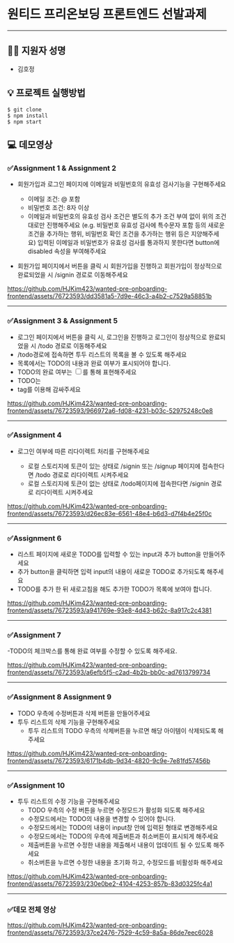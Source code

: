 # 원티드 프리온보딩 프론트엔드 선발과제
------------------

## 👩‍💻 지원자 성명
- 김호정


## 💡 프로젝트 실행방법

```
$ git clone
$ npm install
$ npm start
```


## 💻 데모영상


### ✅Assignment 1 & Assignment 2
- 회원가입과 로그인 페이지에 이메일과 비밀번호의 유효성 검사기능을 구현해주세요

  - 이메일 조건: @ 포함
  - 비밀번호 조건: 8자 이상
  - 이메일과 비밀번호의 유효성 검사 조건은 별도의 추가 조건 부여 없이 위의 조건대로만 진행해주세요 (e.g. 비밀번호 유효성 검사에 특수문자 포함 등의   새로운 조건을 추가하는 행위, 비밀번호 확인 조건을 추가하는 행위 등은 지양해주세요)
  입력된 이메일과 비밀번호가 유효성 검사를 통과하지 못한다면 button에 disabled 속성을 부여해주세요

- 회원가입 페이지에서 버튼을 클릭 시 회원가입을 진행하고 회원가입이 정상적으로 완료되었을 시 /signin 경로로 이동해주세요



https://github.com/HJKim423/wanted-pre-onboarding-frontend/assets/76723593/dd3581a5-7d9e-46c3-a4b2-c7529a58851b




-----------

### ✅Assignment 3 & Assignment 5
- 로그인 페이지에서 버튼을 클릭 시, 로그인을 진행하고 로그인이 정상적으로 완료되었을 시 /todo 경로로 이동해주세요
- /todo경로에 접속하면 투두 리스트의 목록을 볼 수 있도록 해주세요
- 목록에서는 TODO의 내용과 완료 여부가 표시되어야 합니다.
- TODO의 완료 여부는 <input type="checkbox" />를 통해 표현해주세요
- TODO는 <li> tag를 이용해 감싸주세요
  


https://github.com/HJKim423/wanted-pre-onboarding-frontend/assets/76723593/966972a6-fd08-4231-b03c-52975248c0e8




----------
  
### ✅Assignment 4
- 로그인 여부에 따른 리다이렉트 처리를 구현해주세요

  - 로컬 스토리지에 토큰이 있는 상태로 /signin 또는 /signup 페이지에 접속한다면 /todo 경로로 리다이렉트 시켜주세요
  - 로컬 스토리지에 토큰이 없는 상태로 /todo페이지에 접속한다면 /signin 경로로 리다이렉트 시켜주세요
  

https://github.com/HJKim423/wanted-pre-onboarding-frontend/assets/76723593/d26ec83e-6561-48e4-b6d3-d7f4b4e25f0c

----------
  
### ✅Assignment 6
- 리스트 페이지에 새로운 TODO를 입력할 수 있는 input과 추가 button을 만들어주세요
- 추가 button을 클릭하면 입력 input의 내용이 새로운 TODO로 추가되도록 해주세요
- TODO를 추가 한 뒤 새로고침을 해도 추가한 TODO가 목록에 보여야 합니다.


https://github.com/HJKim423/wanted-pre-onboarding-frontend/assets/76723593/a941769e-93e8-4d43-b62c-8a917c2c4381

------------  

### ✅Assignment 7
-TODO의 체크박스를 통해 완료 여부를 수정할 수 있도록 해주세요.
  

https://github.com/HJKim423/wanted-pre-onboarding-frontend/assets/76723593/a6efb5f5-c2ad-4b2b-bb0c-ad7613799734


--------
  
### ✅Assignment 8 Assignment 9
- TODO 우측에 수정버튼과 삭제 버튼을 만들어주세요
- 투두 리스트의 삭제 기능을 구현해주세요
  - 투두 리스트의 TODO 우측의 삭제버튼을 누르면 해당 아이템이 삭제되도록 해주세요


https://github.com/HJKim423/wanted-pre-onboarding-frontend/assets/76723593/6171b4db-9d34-4820-9c9e-7e81fd57456b

-----------
  
### ✅Assignment 10
- 투두 리스트의 수정 기능을 구현해주세요
  - TODO 우측의 수정 버튼을 누르면 수정모드가 활성화 되도록 해주세요
  - 수정모드에서는 TODO의 내용을 변경할 수 있어야 합니다.
  - 수정모드에서는 TODO의 내용이 input창 안에 입력된 형태로 변경해주세요
  - 수정모드에서는 TODO의 우측에 제출버튼과 취소버튼이 표시되게 해주세요
  - 제출버튼을 누르면 수정한 내용을 제출해서 내용이 업데이트 될 수 있도록 해주세요
  - 취소버튼을 누르면 수정한 내용을 초기화 하고, 수정모드를 비활성화 해주세요


https://github.com/HJKim423/wanted-pre-onboarding-frontend/assets/76723593/230e0be2-4104-4253-857b-83d0325fc4a1
  
--------- 
  
### ✅데모 전체 영상



https://github.com/HJKim423/wanted-pre-onboarding-frontend/assets/76723593/37ce2476-7529-4c59-8a5a-86de7eec6028



  
